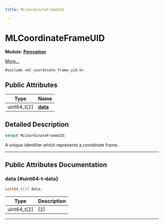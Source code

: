 ```yaml
---
title: MLCoordinateFrameUID

---
```


# MLCoordinateFrameUID

**Module:** **[Perception](/api-ref/api/Modules/group___perception/group___perception.md)**



 [More...](#detailed-description)


`#include <ml_coordinate_frame_uid.h>`

## Public Attributes

| Type           | Name           |
| -------------- | -------------- |
| uint64_t[2] | **[data](/api-ref/api/Modules/group___perception/struct_m_l_coordinate_frame_u_i_d.md#uint64-t-data)**  |

## Detailed Description

```cpp
struct MLCoordinateFrameUID;
```


A unique identifier which represents a coordinate frame. 





-----------
## Public Attributes Documentation

### data {#uint64-t-data}

```cpp
uint64_t[2] data;
```



| Type | Description |
|--|--|
| uint64_t[2] | [2] |






-----------

